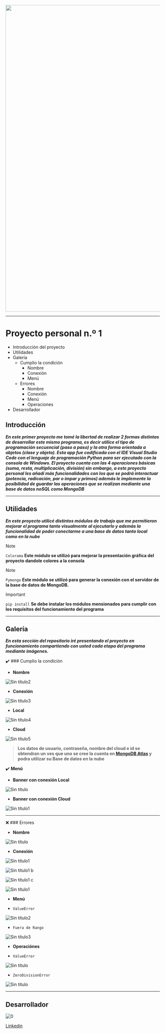 <img width = 1000  src="https://github.com/Lucas-devSoft/Python/assets/111676352/bc4bbae9-b3d5-4b7d-a076-fa72317453df">
<hr>

# Proyecto personal n.º 1

- Introducción del proyecto
- Utilidades
- Galería
  - Cumplio la condición
      - Nombre
      - Conexión
      - Menú
  - Errores
      - Nombre
      - Conexión
      - Menú
      - Operaciones
- Desarrollador

## Introducción

***En este primer proyecto me tomé la libertad de realizar 2 formas distintas de desarrollar este mismo programa, es decir utilice el tipo de programación secuencial (paso a paso) y la otra forma orientada a objetos (clase y objeto). Esta app fue codificada con el IDE Visual Studio Code con el lenguaje de programación Python para ser ejecutado con la consola de Windows. El proyecto cuenta con las 4 operaciones básicas (suma, resta, multiplicación, división) sin embargo, a este proyecto personal les añadí más funcionalidades con los que se podrá interactuar (potencia, radicación, par o impar y primos) además le implemente la posibilidad de guardar las operaciones que se realizan mediante una base de datos noSQL como MongoDB***

<hr>

## Utilidades

***En este proyecto utilicé distintos módulos de trabajo que me permitieron mejorar el programa tanto visualmente al ejecutarlo y además la funcionalidad de poder conectarme a una base de datos tanto local como en la nube***

> [!NOTE]
>  `Colorama` **Este módulo se utilizó para mejorar la presentación gráfica del proyecto dandole colores a la consola**

> [!NOTE]
> `Pymongo` **Este módulo se utilizó para generar la conexión con el servidor de la base de datos de MongoDB.**

> [!IMPORTANT]
> `pip install` **Se debe instalar los módulos mensionados para cumplir con los requisitos del funcionamiento del programa**

<hr>

## Galería

***En esta sección del repositorio iré presentando el proyecto en funcionamiento compartiendo con usted cada etapa del programa mediante imágenes.***

:heavy_check_mark: ### Cumplio la condición

- **Nombre**
  
![Sin título2](https://github.com/Lucas-devSoft/Python/assets/111676352/3322577b-53e9-438a-bffc-38280cd2395d)

- **Conexión**

![Sin título3](https://github.com/Lucas-devSoft/Python/assets/111676352/f9d7fabc-5081-404f-99d8-d1536a89a810)

- **Local**
      
![Sin título4](https://github.com/Lucas-devSoft/Python/assets/111676352/32d2de20-ac85-4e7f-9078-afbeb89de626)

- **Cloud**

![Sin título5](https://github.com/Lucas-devSoft/Python/assets/111676352/1df517a8-7aaa-4a96-9e94-064e17df21cb)

> **Los datos de usuario, contraseña, nombre del cloud e id se obtendran un ves que uno se cree la cuenta en [MongoDB Atlas](https://www.mongodb.com/atlas) y podra utilizar su Base de datos en la nube** 

:heavy_check_mark: **Menú**

- **Banner con conexión Local**

![Sin título](https://github.com/Lucas-devSoft/Python/assets/111676352/d54206bd-6463-46e1-8112-47b50693029c)

- **Banner con conexión Cloud**

![Sin título1](https://github.com/Lucas-devSoft/Python/assets/111676352/da28ca10-97b3-4b18-8602-2037c1c3eccc)

<hr>

:x: ### Errores

- **Nombre**
      
![Sin título](https://github.com/Lucas-devSoft/Python/assets/111676352/b2dc7895-be63-4d51-9edc-4c8916958eca)

- **Conexión**
      
![Sin título1](https://github.com/Lucas-devSoft/Python/assets/111676352/beb60c66-a40f-43c7-a967-5164556da0ea)

![Sin título1 b](https://github.com/Lucas-devSoft/Python/assets/111676352/f1fcab11-4538-466d-b35e-4331f45776e7)

![Sin título1 c](https://github.com/Lucas-devSoft/Python/assets/111676352/fad2e960-8bae-444c-9a08-e4046fe15488)

![Sin título1](https://github.com/Lucas-devSoft/Python/assets/111676352/a0315f10-1826-4bad-84e2-5847345de88c)

- **Menú**

- `ValueError`

![Sin título2](https://github.com/Lucas-devSoft/Python/assets/111676352/385dc4c1-b857-481a-91d7-5cc58a2ef980)

- `Fuera de Rango`

![Sin título3](https://github.com/Lucas-devSoft/Python/assets/111676352/bec7b68f-39a4-4715-b215-c3990ec5427b)

- **Operaciónes**

- `ValueError`

![Sin título](https://github.com/Lucas-devSoft/Python/assets/111676352/558df262-e79d-4733-8478-7815c793ae95)

- `ZeroDivisionError`

![Sin título](https://github.com/Lucas-devSoft/Python/assets/111676352/111a34eb-0cf1-48a8-801d-8716eba83537)

<hr>

## Desarrollador

![0](https://github.com/Lucas-devSoft/Python/assets/111676352/4625b1db-f159-4209-a05e-af3262090057)

[Linkedin](https://www.linkedin.com/in/lucasdevsoft2022)

















